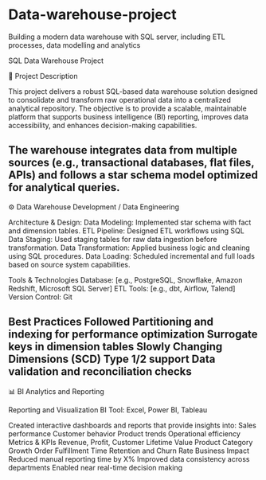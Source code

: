 # Data-warehouse-project
Building a modern data warehouse with SQL server, including ETL processes, data modelling and analytics

SQL Data Warehouse Project

📝 Project Description

This project delivers a robust SQL-based data warehouse solution designed to consolidate and transform raw operational data into a centralized analytical repository. The objective is to provide a scalable, maintainable platform that supports business intelligence (BI) reporting, improves data accessibility, and enhances decision-making capabilities.

The warehouse integrates data from multiple sources (e.g., transactional databases, flat files, APIs) and follows a star schema model optimized for analytical queries.
-----------------------------------------------------------------------------------------------------------------------------

⚙️ Data Warehouse Development / Data Engineering

Architecture & Design:
Data Modeling: Implemented star schema with fact and dimension tables.
ETL Pipeline: Designed ETL workflows using SQL 
Data Staging: Used staging tables for raw data ingestion before transformation.
Data Transformation: Applied business logic and cleaning using SQL procedures.
Data Loading: Scheduled incremental and full loads based on source system capabilities.

Tools & Technologies
Database: [e.g., PostgreSQL, Snowflake, Amazon Redshift, Microsoft SQL Server]
ETL Tools: [e.g., dbt, Airflow, Talend]
Version Control: Git

Best Practices Followed
Partitioning and indexing for performance optimization
Surrogate keys in dimension tables
Slowly Changing Dimensions (SCD) Type 1/2 support
Data validation and reconciliation checks
------------------------------------------------------------------------------------------------------------------------------

📊 BI Analytics and Reporting

Reporting and Visualization
BI Tool: Excel, Power BI, Tableau

Created interactive dashboards and reports that provide insights into:
Sales performance
Customer behavior
Product trends
Operational efficiency
Metrics & KPIs
Revenue, Profit, Customer Lifetime Value
Product Category Growth
Order Fulfillment Time
Retention and Churn Rate
Business Impact
Reduced manual reporting time by X%
Improved data consistency across departments
Enabled near real-time decision making
